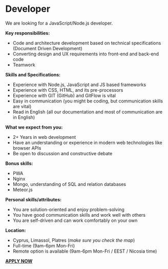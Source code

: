 # Developer

We are looking for a JavaScript/Node.js developer.

__Key responsibilities:__

- Code and architecture development based on technical specifications (Document Driven Development)
- Converting design and UX requirements into front-end and back-end code
- Teamwork

__Skills and Specifications:__

- Experience with Node.js, JavaScript and JS based frameworks
- Experience with CSS, HTML, and its pre-processors
- Experience with GIT (GitHub) and GitFlow is vital
- Easy in communication (you might be coding, but communication skills are vital)
- Read in English (all our documentation and most of communication are in English)

__What we expect from you:__

- 2+ Years in web development
- Have an understanding or experience in modern web technologies like browser APIs
- Be open to discussion and constructive debate

__Bonus skills:__

- PWA
- Nginx
- Mongo, understanding of SQL and relation databases
- Meteor.js

__Personal skills/attributes:__

- You are solution-oriented and enjoy problem-solving
- You have good communication skills and work well with others
- You are self-driven and can work comfortably on your own

__Location:__

- Cyprus, Limassol, Platres (*make sure you check the map*)
- Full-time (9am-6pm Mon-Fri)
- Remote option is available (9am-6pm Mon-Fri / EEST / Nicosia time)

__[APPLY NOW](https://forms.gle/aRYa3GvdecoCaiyZ9)__

